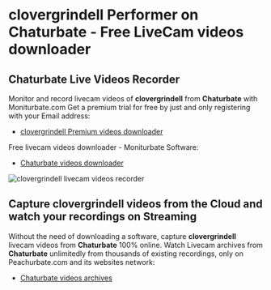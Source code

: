 # clovergrindell Performer on Chaturbate - Free LiveCam videos downloader

## Chaturbate Live Videos Recorder

Monitor and record livecam videos of **clovergrindell** from **Chaturbate** with Moniturbate.com
Get a premium trial for free by just and only registering with your Email address:
* [clovergrindell Premium videos downloader](https://moniturbate.com/request-demo-licence-key.html)

Free livecam videos downloader - Moniturbate Software:
* [Chaturbate videos downloader](https://moniturbate.com/moniturbate-download-software.html)

![clovergrindell livecam videos recorder](https://peachurnet.com/templates/moniturbate-software.png)


## Capture clovergrindell videos from the Cloud and watch your recordings on Streaming

Without the need of downloading a software, capture **clovergrindell** livecam videos from **Chaturbate** 100% online.
Watch Livecam archives from **Chaturbate** unlimitedly from thousands of existing recordings, only on Peachurbate.com and its websites network:
* [Chaturbate videos archives](https://peachurnet.com/)